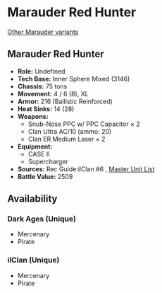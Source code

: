 # Marauder Red Hunter 

[Other Marauder variants](../marauder.md) 

## Marauder Red Hunter 

- **Role:** Undefined 
- **Tech Base:** Inner Sphere Mixed (3146) 
- **Chassis:** 75 tons 
- **Movement:** 4 / 6 (8), XL 
- **Armor:** 216 (Ballistic Reinforced) 
- **Heat Sinks:** 14 (28) 
- **Weapons:** 
  - Snub-Nose PPC w/ PPC Capacitor × 2 
  - Clan Ultra AC/10 (ammo: 20) 
  - Clan ER Medium Laser × 2 
- **Equipment:** 
  - CASE II 
  - Supercharger 
- **Sources:** Rec Guide:ilClan #6 , [Master Unit List](http://masterunitlist.info/Unit/Details/7536) 
- **Battle Value:** 2509 

## Availability 

### Dark Ages (Unique) 

- Mercenary 
- Pirate 

### ilClan (Unique) 

- Mercenary 
- Pirate 

